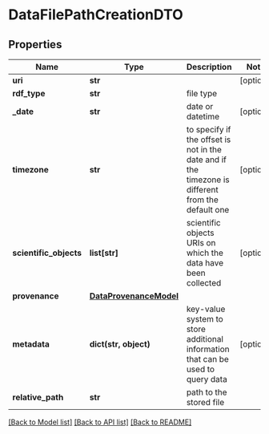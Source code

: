 # DataFilePathCreationDTO

## Properties
Name | Type | Description | Notes
------------ | ------------- | ------------- | -------------
**uri** | **str** |  | [optional] 
**rdf_type** | **str** | file type | 
**_date** | **str** | date or datetime | [optional] 
**timezone** | **str** | to specify if the offset is not in the date and if the timezone is different from the default one | [optional] 
**scientific_objects** | **list[str]** | scientific objects URIs on which the data have been collected | [optional] 
**provenance** | [**DataProvenanceModel**](DataProvenanceModel.md) |  | 
**metadata** | **dict(str, object)** | key-value system to store additional information that can be used to query data | [optional] 
**relative_path** | **str** | path to the stored file | 

[[Back to Model list]](../README.md#documentation-for-models) [[Back to API list]](../README.md#documentation-for-api-endpoints) [[Back to README]](../README.md)


